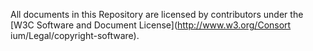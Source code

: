 All documents in this Repository are licensed by contributors under the [W3C Software and Document License](http://www.w3.org/Consort
ium/Legal/copyright-software).
